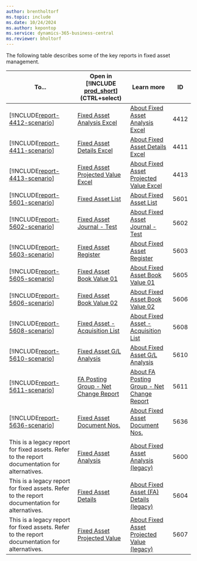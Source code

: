 ```yaml
---
author: brentholtorf
ms.topic: include
ms.date: 10/24/2024
ms.author: kepontop
ms.service: dynamics-365-business-central
ms.reviewer: bholtorf
---
```


The following table describes some of the key reports in fixed asset management.

| To... | Open in [!INCLUDE [prod_short](prod_short.md)] (CTRL+select) | Learn more | ID |
|-------|------------| ------------|----|
| [!INCLUDE[report-4412-scenario](../includes/report-4412-scenario-include.md)] | [Fixed Asset Analysis Excel](https://businesscentral.dynamics.com?report=4412) | [About Fixed Asset Analysis Excel](../reports/report-4412.md) | 4412 |
| [!INCLUDE[report-4411-scenario](../includes/report-4411-scenario-include.md)] | [Fixed Asset Details Excel](https://businesscentral.dynamics.com?report=4411) | [About Fixed Asset Details Excel](../reports/report-4411.md) | 4411 |
| [!INCLUDE[report-4413-scenario](../includes/report-4413-scenario-include.md)] | [Fixed Asset Projected Value Excel](https://businesscentral.dynamics.com?report=4413) | [About Fixed Asset Projected Value Excel](../reports/report-4413.md) | 4413 |
| [!INCLUDE[report-5601-scenario](../includes/report-5601-scenario-include.md)] | [Fixed Asset List](https://businesscentral.dynamics.com?report=5601) | [About Fixed Asset List](../reports/report-5601.md) | 5601 |
| [!INCLUDE[report-5602-scenario](../includes/report-5602-scenario-include.md)] | [Fixed Asset Journal - Test](https://businesscentral.dynamics.com?report=5602) | [About Fixed Asset Journal - Test](../reports/report-5602.md) | 5602 |
| [!INCLUDE[report-5603-scenario](../includes/report-5603-scenario-include.md)] | [Fixed Asset Register](https://businesscentral.dynamics.com?report=5603) | [About Fixed Asset Register](../reports/report-5603.md) | 5603 |
| [!INCLUDE[report-5605-scenario](../includes/report-5605-scenario-include.md)] | [Fixed Asset Book Value 01](https://businesscentral.dynamics.com?report=5605) | [About Fixed Asset Book Value 01](../reports/report-5605.md) | 5605 |
| [!INCLUDE[report-5606-scenario](../includes/report-5606-scenario-include.md)] | [Fixed Asset Book Value 02](https://businesscentral.dynamics.com?report=5606) | [About Fixed Asset Book Value 02](../reports/report-5606.md) | 5606 |
| [!INCLUDE[report-5608-scenario](../includes/report-5608-scenario-include.md)] | [Fixed Asset - Acquisition List](https://businesscentral.dynamics.com?report=5608) | [About Fixed Asset - Acquisition List](../reports/report-5608.md) | 5608 |
| [!INCLUDE[report-5610-scenario](../includes/report-5610-scenario-include.md)] | [Fixed Asset G/L Analysis](https://businesscentral.dynamics.com?report=5610) | [About Fixed Asset G/L Analysis](../reports/report-5610.md) | 5610 |
| [!INCLUDE[report-5611-scenario](../includes/report-5611-scenario-include.md)] | [FA Posting Group - Net Change Report](https://businesscentral.dynamics.com?report=5611) | [About FA Posting Group - Net Change Report](../reports/report-5611.md) | 5611 |
| [!INCLUDE[report-5636-scenario](../includes/report-5636-scenario-include.md)] | [Fixed Asset Document Nos.](https://businesscentral.dynamics.com?report=5636) | [About Fixed Asset Document Nos.](../reports/report-5636.md) | 5636 |
| This is a legacy report for fixed assets. Refer to the report documentation for alternatives. | [Fixed Asset Analysis](https://businesscentral.dynamics.com?report=5600) | [About Fixed Asset Analysis (legacy)](../reports/report-5600.md) | 5600 |
| This is a legacy report for fixed assets. Refer to the report documentation for alternatives. | [Fixed Asset Details](https://businesscentral.dynamics.com?report=5604) | [About Fixed Asset (FA) Details (legacy)](../reports/report-5604.md) | 5604 |
| This is a legacy report for fixed assets. Refer to the report documentation for alternatives. | [Fixed Asset Projected Value](https://businesscentral.dynamics.com?report=5607) | [About Fixed Asset Projected Value (legacy)](../reports/report-5607.md) | 5607 |

<!-- remove after 2025-01-01

## The old way
The following table describes some of the key reports in fixed assets reporting.

| Report | Description | Id | 
|--|--|--|
| [Fixed Asset List](https://businesscentral.dynamics.com?report=5601)| Shows the list of fixed asset and their setup info for a given depreciation book. |5601 |
| [Fixed Asset - Acquisition List](https://businesscentral.dynamics.com?report=5608) |  List all assets acquired within a given date range. You can also include fixed assets that are created but not yet acquired. |5608 |
| [Fixed Asset Details](https://businesscentral.dynamics.com?report=5604)| Shows the fixed asset ledger entries for fixed assets. |5604 |
| [Fixed Asset Analysis](https://businesscentral.dynamics.com?report=5600)| An analysis report where you can specify two date columns and three data columns to see in the report. For example, to generate a report to use for reconciling with the general ledger, add columns for acquisition cost at ending date, depreciation at ending date, and book value at ending date. A check report could have acquisitions/net change, write-down/net change, and Appreciation/net change, so every change to fixed asset can be checked if necessary. If you select the **Budget Report** field and specify an ending date in the future, the report will calculate the future depreciation and can give estimates for future depreciation and book values, if you selected those fields as report columns. |5600|
| [Fixed Asset Projected Value](https://businesscentral.dynamics.com?report=5607)| Shows the projected depreciation amounts and book value for a future period for assets. The report is useful when you are using different depreciation methods for your assets and want to estimate next year's depreciation, for example. Use the report to create the budget amounts for depreciation by selecting a budget and the **Copy to G/L Budget** field. |5607 |
| [Fixed Asset Book Value 01](https://businesscentral.dynamics.com?report=5605)|Shows detailed information about acquisition cost, depreciation value, and book value for both individual assets and groups of assets. For each of these three amount types, amounts are calculated at the beginning and at the end of a specified period and for the period itself. If you select the **Budget Report** field, the report will calculate the expected depreciation for the period. Enter a *group type* if you want the report to group the fixed assets and print group totals. For example, if you have set up six FA classes, select the *FA Class* option to have group totals printed for each of the six class codes.|5605|
| [Fixed Asset Book Value 02](https://businesscentral.dynamics.com?report=5606)|Shows the breakdown of fixed asset book value by changes in acquisition, depreciation, and appreciation within the period with a further breakdown by additions and disposals within the period. Use this report to describe the changes in fixed assets for a given period when many different changes occur across the grouping of fixed assets. If you select the **Budget Report** field, the report will calculate the expected depreciation for the period. Enter a *group type* if you want the report to group the fixed assets and print group totals. For example, if you have set up six FA classes, select the *FA Class* option to have group totals printed for each of the six class codes. |5606|
| [Fixed Asset G/L Analysis](https://businesscentral.dynamics.com?report=5610)|Shows an analysis of your fixed assets (FA) with various types of data for individual assets and/or groups of assets. On the Fixed Assets FastTab, you can set filters if you want the report to include only certain fixed assets. On the Options FastTab, tailor the report to meet your specific needs. The report is similar to the **Fixed Asset Analysis** report, but specifically for reconciling to the general ledger and specifically for validating the disposal entries. The report assumes that you know the G/L accounts that are specified in the  posting setup. | 5610 |
| [Fixed Asset Register](https://businesscentral.dynamics.com?report=5603) |Shows posted fixed asset ledger entries that are sorted and divided by register number. You can determine which registers' entries are shown by setting a filter. It is important to set a filter; otherwise, the report may show a very large amount of information. |5603  |
 -->
